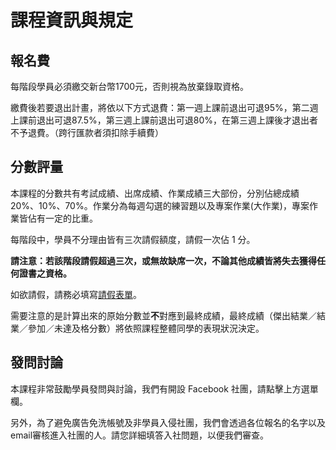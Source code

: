 # 課程資訊與規定

## 報名費

每階段學員必須繳交新台幣1700元，否則視為放棄錄取資格。 

繳費後若要退出計畫，將依以下方式退費：第一週上課前退出可退95%，第二週上課前退出可退87.5%，第三週上課前退出可退80%，在第三週上課後才退出者不予退費。（跨行匯款者須扣除手續費）

## 分數評量

本課程的分數共有考試成績、出席成績、作業成績三大部份，分別佔總成績 20%、10%、70%。作業分為每週勾選的練習題以及專案作業(大作業)，專案作業皆佔有一定的比重。

每階段中，學員不分理由皆有三次請假額度，請假一次佔 1 分。

**請注意：若該階段請假超過三次，或無故缺席一次，不論其他成績皆將失去獲得任何證書之資格。**

如欲請假，請務必填寫[請假表單](https://forms.gle/Lwz3NTjJ8iiDB36k8)。

需要注意的是計算出來的原始分數並**不**對應到最終成績，最終成績（傑出結業／結業／參加／未達及格分數）將依照課程整體同學的表現狀況決定。

## 發問討論

本課程非常鼓勵學員發問與討論，我們有開設 Facebook 社團，請點擊上方選單欄。

另外，為了避免廣告免洗帳號及非學員入侵社團，我們會透過各位報名的名字以及email審核進入社團的人。請您詳細填答入社問題，以便我們審查。
